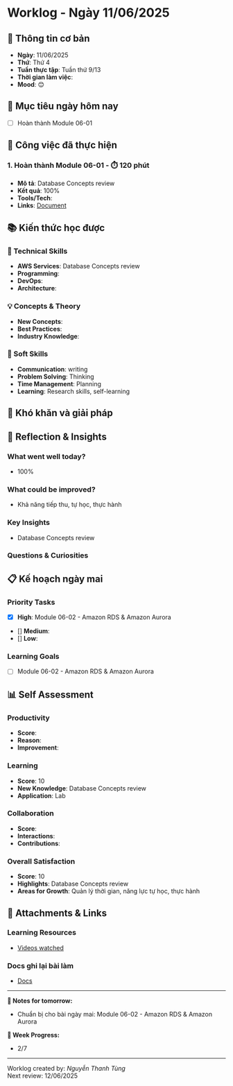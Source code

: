 # Worklog - Ngày 11/06/2025
## 📅 Thông tin cơ bản
- **Ngày**: 11/06/2025
- **Thứ**: Thứ 4
- **Tuần thực tập**: Tuần thứ 9/13
- **Thời gian làm việc**: 
- **Mood**: 😊

## 🎯 Mục tiêu ngày hôm nay
- [ ] Hoàn thành Module 06-01 

## 💼 Công việc đã thực hiện

### 1. Hoàn thành Module 06-01  - ⏱️ 120 phút
- **Mô tả**: Database Concepts review
- **Kết quả**: 100%
- **Tools/Tech**: 
- **Links**: [Document](https://docs.google.com/document/d/1csTwbXT-vt7rrT_yzT2vGrlmJIgiznbwOPRTRS9onY4/edit?usp=sharing)

## 📚 Kiến thức học được

### 🔧 Technical Skills
- **AWS Services**: Database Concepts review
- **Programming**: 
- **DevOps**: 
- **Architecture**: 

### 💡 Concepts & Theory
- **New Concepts**: 
- **Best Practices**: 
- **Industry Knowledge**: 

### 🤝 Soft Skills
- **Communication**: writing
- **Problem Solving**: Thinking
- **Time Management**: Planning
- **Learning**: Research skills, self-learning

## 🚧 Khó khăn và giải pháp

## 💭 Reflection & Insights

### What went well today?
- 100%

### What could be improved?
- Khả năng tiếp thu, tự học, thực hành

### Key Insights
- Database Concepts review

### Questions & Curiosities

## 📋 Kế hoạch ngày mai

### Priority Tasks
- [x] **High**: Module 06-02 - Amazon RDS & Amazon Aurora
- [] **Medium**: 
- [] **Low**: 

### Learning Goals
- [ ] Module 06-02 - Amazon RDS & Amazon Aurora

## 📊 Self Assessment

### Productivity
- **Score**:
- **Reason**: 
- **Improvement**:

### Learning
- **Score**: 10
- **New Knowledge**: Database Concepts review
- **Application**: Lab

### Collaboration
- **Score**: 
- **Interactions**: 
- **Contributions**: 

### Overall Satisfaction
- **Score**: 10
- **Highlights**: Database Concepts review
- **Areas for Growth**: Quản lý thời gian, năng lực tự học, thực hành


## 📎 Attachments & Links

### Learning Resources
- [Videos watched](https://www.youtube.com/watch?v=OOD2RwWuLRw&list=PLahN4TLWtox2a3vElknwzU_urND8hLn1i&index=217&pp=iAQB)

### Docs ghi lại bài làm
- [Docs](https://docs.google.com/document/d/1LZ9eeY_0prQPceuXLejQ_gi8NhladI_IWhH1QerGgik/edit?usp=sharing)

---

**📝 Notes for tomorrow:**
- Chuẩn bị cho bài ngày mai: Module 06-02 - Amazon RDS & Amazon Aurora

**🎯 Week Progress:**
- 2/7

---
Worklog created by: *Nguyễn Thanh Tùng*  
Next review: 12/06/2025




